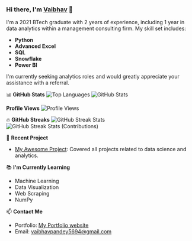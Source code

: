 ### Hi there, I'm [Vaibhav](https://www.linkedin.com/in/vaibhav-pandey-298862167) 👋

I'm a 2021 BTech graduate with 2 years of experience, including 1 year in data analytics within a management consulting firm. My skill set includes:

- **Python**
- **Advanced Excel**
- **SQL**
- **Snowflake**
- **Power BI**

I'm currently seeking analytics roles and would greatly appreciate your assistance with a referral.

📊 **GitHub Stats**
![Top Languages](https://github-readme-stats.vercel.app/api/top-langs/?username=vaibhav5694&show_icons=true&locale=en&layout=compact)
![GitHub Stats](https://github-readme-stats.vercel.app/api?username=vaibhav5694&show_icons=true&locale=en)


**Profile Views**
![Profile Views](https://komarev.com/ghpvc/?username=YourGitHubUsername&label=PROFILE+VIEWS&style=flat&color=blue)


🔥 **GitHub Streaks**
![GitHub Streak Stats](https://github-readme-streak-stats.herokuapp.com/?user=vaibhav5694)
![GitHub Streak Stats (Contributions)](https://github-readme-streak-stats.herokuapp.com/?user=vaibhav5694&show_icons=true&theme=dark)

🚀 **Recent Project**
- [My Awesome Project](https://github.com/vaibhav5694): Covered all projects related to data science and analytics.

📚 **I'm Currently Learning**
- Machine Learning
- Data Visualization
- Web Scraping
- NumPy

📫 **Contact Me**
- Portfolio: [My Portfolio website](https://peaceful-fox-262947.netlify.app/)
- Email: [vaibhavpandey5694@gmail.com](mailto:vaibhavpandey5694@gmail.com)
